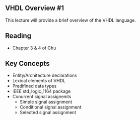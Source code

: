 ## VHDL Overview #1

This lecture will provide a brief overview of the VHDL language.

## Reading

* Chapter 3 & 4 of Chu

## Key Concepts

* Entity/Architecture declarations
* Lexical elements of VHDL
* Predifined data types
* IEEE std_logic_1164 package
* Conurrent signal assignemts
  * Simple signal assignment
  * Conditional signal assignment
  * Selected signal assignment

